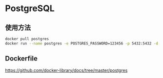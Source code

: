 # PostgreSQL

## 使用方法

```bash
docker pull postgres
docker run --name postgres -e POSTGRES_PASSWORD=123456 -p 5432:5432 -d postgres
```

## Dockerfile

<https://github.com/docker-library/docs/tree/master/postgres>